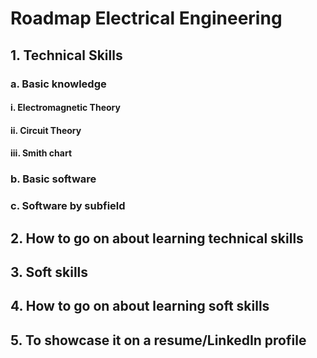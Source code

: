 # Roadmap Electrical Engineering

## 1. Technical Skills

### a. Basic knowledge
#### i. Electromagnetic Theory
#### ii. Circuit Theory
#### iii. Smith chart

### b. Basic software

### c. Software by subfield

## 2. How to go on about learning technical skills

## 3. Soft skills

## 4. How to go on about learning soft skills

## 5. To showcase it on a resume/LinkedIn profile
